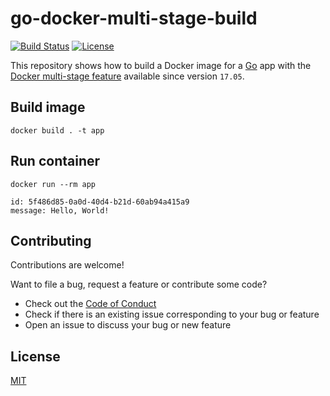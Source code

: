 # go-docker-multi-stage-build

[![Build Status](https://github.com/kevinpollet/go-docker-multi-stage-build/workflows/build/badge.svg)](https://github.com/kevinpollet/go-docker-multi-stage-build/actions)
[![License](https://img.shields.io/github/license/kevinpollet/go-docker-multi-stage-build)](./LICENSE.md)

This repository shows how to build a Docker image for a [Go](https://go.dev/) app with the [Docker multi-stage feature](https://docs.docker.com/develop/develop-images/multistage-build/) available since version `17.05`.

## Build image

```shell
docker build . -t app
```

## Run container

```shell
docker run --rm app

id: 5f486d85-0a0d-40d4-b21d-60ab94a415a9
message: Hello, World!
```

## Contributing

Contributions are welcome!

Want to file a bug, request a feature or contribute some code?

- Check out the [Code of Conduct](./CODE_OF_CONDUCT.md)
- Check if there is an existing issue corresponding to your bug or feature
- Open an issue to discuss your bug or new feature

## License

[MIT](./LICENSE.md)
